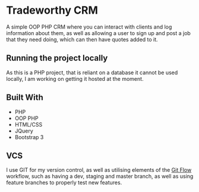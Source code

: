 # Tradeworthy CRM
A simple OOP PHP CRM where you can interact with clients and log information about them, as well as allowing a user to sign up and post a job that they need doing, which can then have quotes added to it.

## Running the project locally
As this is a PHP project, that is reliant on a database it cannot be used locally, I am working on getting it hosted at the moment.

## Built With
- PHP
- OOP PHP
- HTML/CSS
- JQuery
- Bootstrap 3

## VCS
I use GIT for my version control, as well as utilising elements of the [Git Flow](https://www.atlassian.com/git/tutorials/comparing-workflows/gitflow-workflow) workflow, such as having a dev, staging and master branch, as well as using feature branches to properly test new features.
